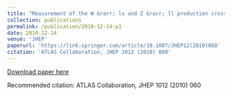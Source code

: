 ```yaml
---
title: "Measurement of the W &rarr; lv and Z &rarr; ll production cross section in proton-proton collision at sqrt(s) = 7 TeV with the ATLAS detector"
collection: publications
permalink: /publication/2010-12-14-p1
date: 2010-12-14
venue: 'JHEP'
paperurl: 'https://link.springer.com/article/10.1007/JHEP12(2010)060'
citation: 'ATLAS Collaboration, JHEP 1012 (2010) 060'
---
```

[Download paper here](https://link.springer.com/article/10.1007/JHEP12(2010)060)

Recommended citation: ATLAS Collaboration, JHEP 1012 (2010) 060